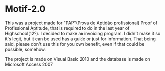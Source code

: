 # Motif-2.0
  This was a project made for "PAP"(Prova de Aptidão profissional) Proof of Profissional Aptitude, that is required to do in the last year of Highschool(12º).  I decided to make an invoicing program. I didn't make it so it's legit, but it can be used has a guide or just for information.  That being said, please don't use this for you own benefit, even if that could be possible, somehow.

The project is made on Visual Basic 2010 and the database is made on Microsoft Access 2007
